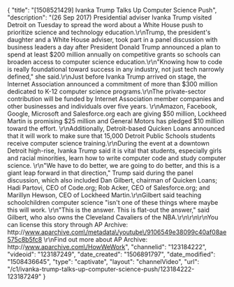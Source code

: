 {
    "title": "[1508521429] Ivanka Trump Talks Up Computer Science Push",
    "description": "(26 Sep 2017) Presidential adviser Ivanka Trump visited Detroit on Tuesday to spread the word about a White House push to prioritize science and technology education.\r\nTrump, the president's daughter and a White House adviser, took part in a panel discussion with business leaders a day after President Donald Trump announced a plan to spend at least $200 million annually on competitive grants so schools can broaden access to computer science education.\r\n\"Knowing how to code is really foundational toward success in any industry, not just tech narrowly defined,\" she said.\r\nJust before Ivanka Trump arrived on stage, the Internet Association announced a commitment of more than $300 million dedicated to K-12 computer science programs.\r\nThe private-sector contribution will be funded by Internet Association member companies and other businesses and individuals over five years. \r\nAmazon, Facebook, Google, Microsoft and Salesforce.org each are giving $50 million, Lockheed Martin is promising $25 million and General Motors has pledged $10 million toward the effort. \r\nAdditionally, Detroit-based Quicken Loans announced that it will work to make sure that 15,000 Detroit Public Schools students receive computer science training.\r\nDuring the event at a downtown Detroit high-rise, Ivanka Trump said it is vital that students, especially girls and racial minorities, learn how to write computer code and study computer science. \r\n\"We have to do better, we are going to do better, and this is a giant leap forward in that direction,\" Trump said during the panel discussion, which also included Dan Gilbert, chairman of Quicken Loans; Hadi Partovi, CEO of Code.org; Rob Acker, CEO of Salesforce.org; and Marillyn Hewson, CEO of Lockheed Martin.\r\nGilbert said teaching schoolchildren computer science \"isn't one of these things where maybe this will work. \r\n\"This is the answer. This is flat-out the answer,\" said Gilbert, who also owns the Cleveland Cavaliers of the NBA.\r\n\r\n\r\nYou can license this story through AP Archive: http:\/\/www.aparchive.com\/metadata\/youtube\/9106549e38099c40af08ae575c8b5fc8 \r\nFind out more about AP Archive: http:\/\/www.aparchive.com\/HowWeWork",
    "channelid": "123184222",
    "videoid": "123187249",
    "date_created": "1506891797",
    "date_modified": "1508436645",
    "type": "captivate",
    "layout": "channelVideo",
    "url": "\/c1\/ivanka-trump-talks-up-computer-science-push\/123184222-123187249"
}